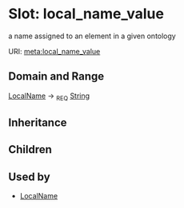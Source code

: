 # Slot: local_name_value


a name assigned to an element in a given ontology

URI: [meta:local_name_value](https://w3id.org/biolink/biolinkml/meta/local_name_value)
## Domain and Range

[LocalName](LocalName.md) ->  <sub>REQ</sub> [String](String.md)
## Inheritance

## Children

## Used by

 * [LocalName](LocalName.md)

